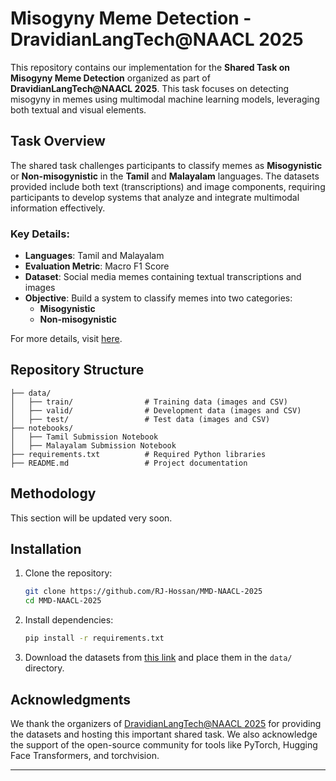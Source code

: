 # Misogyny Meme Detection - DravidianLangTech@NAACL 2025

This repository contains our implementation for the **Shared Task on Misogyny Meme Detection** organized as part of **DravidianLangTech@NAACL 2025**. This task focuses on detecting misogyny in memes using multimodal machine learning models, leveraging both textual and visual elements.

## Task Overview

The shared task challenges participants to classify memes as **Misogynistic** or **Non-misogynistic** in the **Tamil** and **Malayalam** languages. The datasets provided include both text (transcriptions) and image components, requiring participants to develop systems that analyze and integrate multimodal information effectively.

### Key Details:
- **Languages**: Tamil and Malayalam
- **Evaluation Metric**: Macro F1 Score
- **Dataset**: Social media memes containing textual transcriptions and images
- **Objective**: Build a system to classify memes into two categories:
  - **Misogynistic**
  - **Non-misogynistic**
 
For more details, visit [here](https://codalab.lisn.upsaclay.fr/competitions/20856).

## Repository Structure

```plaintext
├── data/
│   ├── train/                # Training data (images and CSV)
│   ├── valid/                # Development data (images and CSV)
│   ├── test/                 # Test data (images and CSV)
├── notebooks/
│   ├── Tamil Submission Notebook
│   ├── Malayalam Submission Notebook
├── requirements.txt          # Required Python libraries
├── README.md                 # Project documentation
```

## Methodology

This section will be updated very soon.

## Installation

1. Clone the repository:
   ```bash
   git clone https://github.com/RJ-Hossan/MMD-NAACL-2025
   cd MMD-NAACL-2025
   ```

2. Install dependencies:
   ```bash
   pip install -r requirements.txt
   ```

3. Download the datasets from [this link](https://codalab.lisn.upsaclay.fr/competitions/20856) and place them in the `data/` directory.


## Acknowledgments

We thank the organizers of [DravidianLangTech@NAACL 2025](https://sites.google.com/view/dravidianlangtech-2025/home) for providing the datasets and hosting this important shared task. We also acknowledge the support of the open-source community for tools like PyTorch, Hugging Face Transformers, and torchvision.

---
